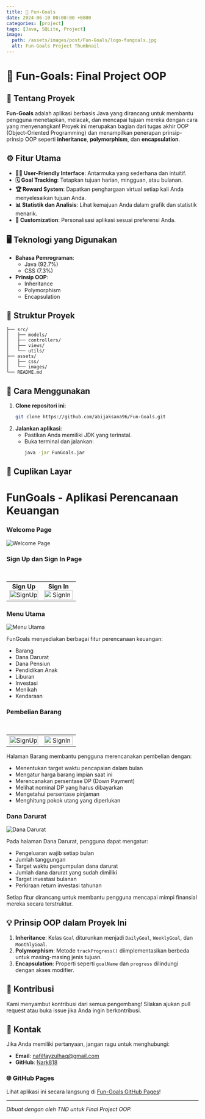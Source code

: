 ```yaml
---
title: 🎯 Fun-Goals
date: 2024-06-10 00:00:00 +0800
categories: [project]
tags: [Java, SQLite, Project]
image:
  path: /assets/images/post/Fun-Goals/logo-fungoals.jpg
  alt: Fun-Goals Project Thumbnail
---
```


# 🎯 Fun-Goals: Final Project OOP

## 🌟 **Tentang Proyek**
**Fun-Goals** adalah aplikasi berbasis Java yang dirancang untuk membantu pengguna menetapkan, melacak, dan mencapai tujuan mereka dengan cara yang menyenangkan! Proyek ini merupakan bagian dari tugas akhir OOP (Object-Oriented Programming) dan menampilkan penerapan prinsip-prinsip OOP seperti **inheritance**, **polymorphism**, dan **encapsulation**.

## ⚙️ **Fitur Utama**
- **👨‍💻 User-Friendly Interface**: Antarmuka yang sederhana dan intuitif.
- **🗓️ Goal Tracking**: Tetapkan tujuan harian, mingguan, atau bulanan.
- **🏆 Reward System**: Dapatkan penghargaan virtual setiap kali Anda menyelesaikan tujuan Anda.
- **📊 Statistik dan Analisis**: Lihat kemajuan Anda dalam grafik dan statistik menarik.
- **🎨 Customization**: Personalisasi aplikasi sesuai preferensi Anda.

## 🖥️ **Teknologi yang Digunakan**
- **Bahasa Pemrograman**: 
  - Java (92.7%)
  - CSS (7.3%)
- **Prinsip OOP**:
  - Inheritance
  - Polymorphism
  - Encapsulation

## 📂 **Struktur Proyek**
```
├── src/
│   ├── models/
│   ├── controllers/
│   ├── views/
│   └── utils/
├── assets/
│   ├── css/
│   └── images/
└── README.md
```

## 🚀 **Cara Menggunakan**
1. **Clone repositori ini**:
   ```bash
   git clone https://github.com/abijaksana96/Fun-Goals.git
   ```
2. **Jalankan aplikasi**:
   - Pastikan Anda memiliki JDK yang terinstal.
   - Buka terminal dan jalankan:
     ```bash
     java -jar FunGoals.jar
     ```

## 📸 **Cuplikan Layar**
# FunGoals - Aplikasi Perencanaan Keuangan

### Welcome Page
![Welcome Page](/assets/images/post/Fun-Goals/LoginScene.png)

### Sign Up dan Sign In Page
<div align="center">
    <table>
        <tr>
            <td align="center" width="50%">
                <strong>Sign Up</strong><br>
                <img src="/assets/images/post/Fun-Goals/MenuSignup.png" alt="SignUp" style="width: 100%; max-width: 400px; height: auto;">
            </td>
            <td align="center" width="50%">
                <strong>Sign In</strong><br>
                <img src="/assets/images/post/Fun-Goals/MenuSignin.png" alt="SignIn" style="width: 100%; max-width: 400px; height: auto;">
            </td>
        </tr>
    </table>
</div>

### Menu Utama

![Menu Utama](/assets/images/post/Fun-Goals/HomeScene.png)

FunGoals menyediakan berbagai fitur perencanaan keuangan:
- Barang
- Dana Darurat
- Dana Pensiun
- Pendidikan Anak
- Liburan
- Investasi
- Menikah
- Kendaraan

### Pembelian Barang

<div align="center">
    <table>
        <tr>
            <td align="center" width="50%">
                <img src="/assets/images/post/Fun-Goals/Scene_Barang1.jpeg" alt="SignUp" style="width: 100%; max-width: 400px; height: auto;">
            </td>
            <td align="center" width="50%">
                <img src="/assets/images/post/Fun-Goals/Scene_Barang2.png" alt="SignIn" style="width: 100%; max-width: 400px; height: auto;">
            </td>
        </tr>
    </table>
</div>

Halaman Barang membantu pengguna merencanakan pembelian dengan:
- Menentukan target waktu pencapaian dalam bulan
- Mengatur harga barang impian saat ini
- Merencanakan persentase DP (Down Payment)
- Melihat nominal DP yang harus dibayarkan
- Mengetahui persentase pinjaman
- Menghitung pokok utang yang diperlukan

### Dana Darurat

![Dana Darurat](/assets/images/post/Fun-Goals/Scene_DanaDarurat.jpeg)

Pada halaman Dana Darurat, pengguna dapat mengatur:
- Pengeluaran wajib setiap bulan
- Jumlah tanggungan
- Target waktu pengumpulan dana darurat
- Jumlah dana darurat yang sudah dimiliki
- Target investasi bulanan
- Perkiraan return investasi tahunan

Setiap fitur dirancang untuk membantu pengguna mencapai mimpi finansial mereka secara terstruktur.


## 💡 **Prinsip OOP dalam Proyek Ini**
1. **Inheritance**: Kelas `Goal` diturunkan menjadi `DailyGoal`, `WeeklyGoal`, dan `MonthlyGoal`.
2. **Polymorphism**: Metode `trackProgress()` diimplementasikan berbeda untuk masing-masing jenis tujuan.
3. **Encapsulation**: Properti seperti `goalName` dan `progress` dilindungi dengan akses modifier.

## 🤝 **Kontribusi**
Kami menyambut kontribusi dari semua pengembang! Silakan ajukan pull request atau buka issue jika Anda ingin berkontribusi.

## 📧 **Kontak**
Jika Anda memiliki pertanyaan, jangan ragu untuk menghubungi:
- **Email**: nafilfayzulhaq@gmail.com
- **GitHub**: [Nark818](https://github.com/Nark818)

### 🌐 **GitHub Pages**
Lihat aplikasi ini secara langsung di [Fun-Goals GitHub Pages](https://github.com/abijaksana96/Fun-Goals)!

---

*Dibuat dengan oleh TND untuk Final Project OOP.*